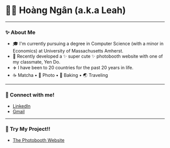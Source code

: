 # 🫧🐠 Hoàng Ngân (a.k.a Leah) 

---

### ✨ About Me
- 🎓 I'm currently pursuing a degree in Computer Science (with a minor in Economics) at University of Massachusetts Amherst.
- 💼 Recently developed a ✨ super cute ✨ photobooth website with one of my classmate, Yen Do.
- ✈️ I have been to 20 countries for the past 20 years in life.
- ☕ Matcha • 📸 Photo • 🧮 Baking • 🌏 Traveling

---

### 🔗 Connect with me!
- [LinkedIn](https://www.linkedin.com/in/nghoangngan)
- [Gmail](mailto:nhnguyen@umass.edu)

---

### 🎀 Try My Project!!
- [The Photobooth Website]([https://github.com/YOURUSERNAME/photobooth-project](https://awksrj.github.io/web-photobooth-0/#/home))
